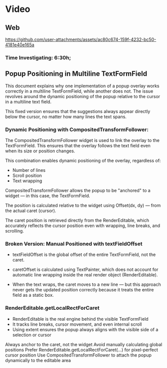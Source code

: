 # Video

## Web

https://github.com/user-attachments/assets/ac80c674-159f-4232-bc50-4181e40e165a

### Time Investigating: 6:30h;

## Popup Positioning in Multiline TextFormField

This document explains why one implementation of a popup overlay works correctly in a multiline TextFormField, while another does not. The issue revolves around the dynamic positioning of the popup relative to the cursor in a multiline text field.

This fixed version ensures that the suggestions always appear directly below the cursor, no matter how many lines the text spans.

### Dynamic Positioning with CompositedTransformFollower:

The CompositedTransformFollower widget is used to link the overlay to the TextFormField. This ensures that the overlay follows the text field even when its size or position changes.

This combination enables dynamic positioning of the overlay, regardless of:

- Number of lines
- Scroll position
- Text wrapping

CompositedTransformFollower allows the popup to be "anchored" to a widget — in this case, the TextFormField.

The position is calculated relative to the widget using Offset(dx, dy) — from the actual caret (cursor).

The caret position is retrieved directly from the RenderEditable, which accurately reflects the cursor position even with wrapping, line breaks, and scrolling.

### Broken Version: Manual Positioned with textFieldOffset

- textFieldOffset is the global offset of the entire TextFormField, not the caret.

- caretOffset is calculated using TextPainter, which does not account for automatic line wrapping inside the real render object (RenderEditable).

- When the text wraps, the caret moves to a new line — but this approach never gets the updated position correctly because it treats the entire field as a static box.

### RenderEditable.getLocalRectForCaret

- RenderEditable is the real engine behind the visible TextFormField
- It tracks line breaks, cursor movement, and even internal scroll
- Using extent ensures the popup always aligns with the visible side of a selection or cursor

Always anchor to the caret, not the widget
Avoid manually calculating global positions
Prefer RenderEditable.getLocalRectForCaret(...) for pixel-perfect cursor position
Use CompositedTransformFollower to attach the popup dynamically to the editable area
